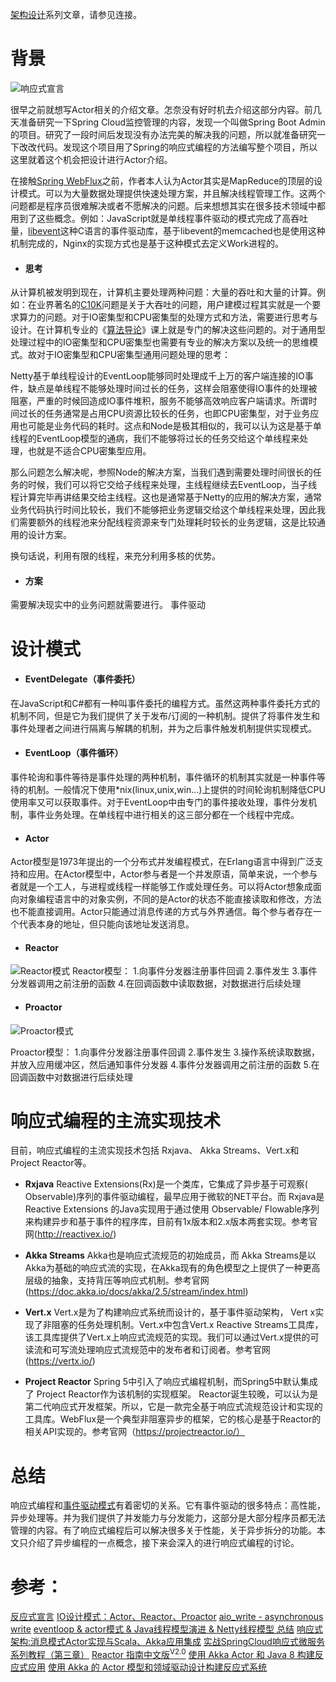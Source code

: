 [架构设计](https://www.jianshu.com/c/753debf1423d)系列文章，请参见连接。

# 背景
![响应式宣言](https://upload-images.jianshu.io/upload_images/2454595-d0ae5179c3c090d4.png?imageMogr2/auto-orient/strip%7CimageView2/2/w/740)

很早之前就想写Actor相关的介绍文章。怎奈没有好时机去介绍这部分内容。前几天准备研究一下Spring Cloud监控管理的内容，发现一个叫做Spring Boot Admin的项目。研究了一段时间后发现没有办法完美的解决我的问题，所以就准备研究一下改改代码。发现这个项目用了Spring的响应式编程的方法编写整个项目，所以这里就着这个机会把设计进行Actor介绍。

在接触[Spring WebFlux](https://docs.spring.io/spring/docs/current/spring-framework-reference/web-reactive.html#spring-webflux)之前，作者本人认为Actor其实是MapReduce的顶层的设计模式。可以为大量数据处理提供快速处理方案，并且解决线程管理工作。这两个问题都是程序员很难解决或者不愿解决的问题。后来想想其实在很多技术领域中都用到了这些概念。例如：JavaScript就是单线程事件驱动的模式完成了高吞吐量，[libevent](http://libevent.org/)这种C语言的事件驱动库，基于libevent的memcached也是使用这种机制完成的，Nginx的实现方式也是基于这种模式去定义Work进程的。

- #### 思考

从计算机被发明到现在，计算机主要处理两种问题：大量的吞吐和大量的计算。例如：在业界著名的[C10K](https://segmentfault.com/a/1190000007240744)问题是关于大吞吐的问题，用户建模过程其实就是一个要求算力的问题。对于IO密集型和CPU密集型的处理方式和方法，需要进行思考与设计。在计算机专业的《[算法导论](https://book.douban.com/subject/1885170/)》课上就是专门的解决这些问题的。对于通用型处理过程中的IO密集型和CPU密集型也需要有专业的解决方案以及统一的思维模式。故对于IO密集型和CPU密集型通用问题处理的思考：

Netty基于单线程设计的EventLoop能够同时处理成千上万的客户端连接的IO事件，缺点是单线程不能够处理时间过长的任务，这样会阻塞使得IO事件的处理被阻塞，严重的时候回造成IO事件堆积，服务不能够高效响应客户端请求。所谓时间过长的任务通常是占用CPU资源比较长的任务，也即CPU密集型，对于业务应用也可能是业务代码的耗时。这点和Node是极其相似的，我可以认为这是基于单线程的EventLoop模型的通病，我们不能够将过长的任务交给这个单线程来处理，也就是不适合CPU密集型应用。

那么问题怎么解决呢，参照Node的解决方案，当我们遇到需要处理时间很长的任务的时候，我们可以将它交给子线程来处理，主线程继续去EventLoop，当子线程计算完毕再讲结果交给主线程。这也是通常基于Netty的应用的解决方案，通常业务代码执行时间比较长，我们不能够把业务逻辑交给这个单线程来处理，因此我们需要额外的线程池来分配线程资源来专门处理耗时较长的业务逻辑，这是比较通用的设计方案。

换句话说，利用有限的线程，来充分利用多核的优势。

- #### 方案

需要解决现实中的业务问题就需要进行。
事件驱动

# 设计模式

- #### EventDelegate（事件委托）
在JavaScript和C#都有一种叫事件委托的编程方式。虽然这两种事件委托方式的机制不同，但是它为我们提供了关于发布/订阅的一种机制。提供了将事件发生和事件处理者之间进行隔离与解耦的机制，并为之后事件触发机制提供实现模式。

- #### EventLoop（事件循环）
事件轮询和事件等待是事件处理的两种机制，事件循环的机制其实就是一种事件等待的机制。一般情况下使用*nix(linux,unix,win...)上提供的时间轮询机制降低CPU使用率又可以获取事件。对于EventLoop中由专门的事件接收处理，事件分发机制，事件业务处理。在单线程中进行相关的这三部分都在一个线程中完成。

- #### Actor
Actor模型是1973年提出的一个分布式并发编程模式，在Erlang语言中得到广泛支持和应用。在Actor模型中，Actor参与者是一个并发原语，简单来说，一个参与者就是一个工人，与进程或线程一样能够工作或处理任务。可以将Actor想象成面向对象编程语言中的对象实例，不同的是Actor的状态不能直接读取和修改，方法也不能直接调用。Actor只能通过消息传递的方式与外界通信。每个参与者存在一个代表本身的地址，但只能向该地址发送消息。

- #### Reactor
![Reactor模式](https://upload-images.jianshu.io/upload_images/2454595-5aa56a4345200e94.png?imageMogr2/auto-orient/strip%7CimageView2/2/w/360)
Reactor模型： 
1.向事件分发器注册事件回调 
2.事件发生 
3.事件分发器调用之前注册的函数 
4.在回调函数中读取数据，对数据进行后续处理

- #### Proactor
![Proactor模式](https://upload-images.jianshu.io/upload_images/2454595-b7f3ad640903d910.png?imageMogr2/auto-orient/strip%7CimageView2/2/w/360)

Proactor模型： 
1.向事件分发器注册事件回调 
2.事件发生 
3.操作系统读取数据，并放入应用缓冲区，然后通知事件分发器 
4.事件分发器调用之前注册的函数 
5.在回调函数中对数据进行后续处理  


# 响应式编程的主流实现技术
目前，响应式编程的主流实现技术包括 Rxjava、 Akka Streams、Vert.x和Project Reactor等。

- **Rxjava**
Reactive Extensions(Rx)是一个类库，它集成了异步基于可观察( Observable)序列的事件驱动编程，最早应用于微软的NET平台。而 Rxjava是 Reactive Extensions 的Java实现用于通过使用 Observable/ Flowable序列来构建异步和基于事件的程序库，目前有1x版本和2.x版本两套实现。参考官网(http://reactivex.io/)

- **Akka Streams**
Akka也是响应式流规范的初始成员，而 Akka Streams是以Akka为基础的响应式流的实现，在Akka现有的角色模型之上提供了一种更高层级的抽象，支持背压等响应式机制。参考官网(https://doc.akka.io/docs/akka/2.5/stream/index.html)

- **Vert.x**
Vert.x是为了构建响应式系统而设计的，基于事件驱动架构， Vert x实现了非阻塞的任务处理机制。Vert.x中包含Vert.x Reactive Streams工具库，该工具库提供了Vert.x上响应式流规范的实现。我们可以通过Vert.x提供的可读流和可写流处理响应式流规范中的发布者和订阅者。参考官网(https://vertx.io/)

- **Project Reactor**
Spring 5中引入了响应式编程机制，而Spring5中默认集成了 Project Reactor作为该机制的实现框架。 Reactor诞生较晚，可以认为是第二代响应式开发框架。所以，它是一款完全基于响应式流规范设计和实现的工具库。WebFlux是一个典型非阻塞异步的框架，它的核心是基于Reactor的相关API实现的。参考官网（https://projectreactor.io/）

# 总结

响应式编程和[事件驱动模式](https://www.jianshu.com/p/dbccd0d33a74)有着密切的关系。它有事件驱动的很多特点：高性能，异步处理等。并为我们提供了并发能力与分发能力，这部分是大部分程序员都无法管理的内容。有了响应式编程后可以解决很多关于性能，关于异步拆分的功能。本文只介绍了异步编程的一点概念，接下来会深入的进行响应式编程的讨论。

# 参考：
[反应式宣言](https://www.reactivemanifesto.org/zh-CN)
[IO设计模式：Actor、Reactor、Proactor](http://itindex.net/detail/58793-io-%E8%AE%BE%E8%AE%A1%E6%A8%A1%E5%BC%8F-actor)
[aio_write - asynchronous write](http://www.man7.org/linux/man-pages/man3/aio_write.3.html)
[eventloop & actor模式 & Java线程模型演进 & Netty线程模型 总结](https://www.cnblogs.com/charlesblc/p/6248161.html)
[响应式架构:消息模式Actor实现与Scala、Akka应用集成](https://book.douban.com/subject/26829063/)
[实战SpringCloud响应式微服务系列教程（第三章）](https://blog.csdn.net/weixin_38405253/article/details/100116771)
[ Reactor 指南中文版<sup>V2.0</sup>](http://projectreactor.mydoc.io/?t=44480)
[使用 Akka Actor 和 Java 8 构建反应式应用](https://www.infoq.cn/article/Building-Reactive-Applications-with-Akka)
[使用 Akka 的 Actor 模型和领域驱动设计构建反应式系统](https://www.infoq.cn/article/Reactive-Systems-Akka-Actors-DomainDrivenDesign/)

